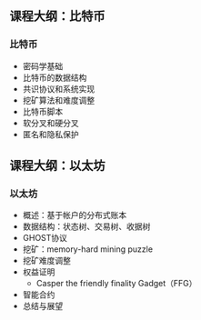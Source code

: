 ## 课程大纲：比特币
### 比特币
- 密码学基础
- 比特币的数据结构
- 共识协议和系统实现
- 挖矿算法和难度调整
- 比特币脚本
- 软分叉和硬分叉
- 匿名和隐私保护

## 课程大纲：以太坊
### 以太坊
- 概述：基于帐户的分布式账本
- 数据结构：状态树、交易树、收据树
- GHOST协议
- 挖矿：memory-hard mining puzzle
- 挖矿难度调整
- 权益证明
    - Casper the friendly finality Gadget（FFG）
- 智能合约
- 总结与展望